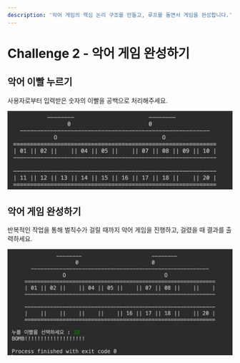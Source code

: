 ```yaml
---
description: '악어 게임의 핵심 논리 구조를 만들고, 루프를 돌면서 게임을 완성합니다.'
---
```


# Challenge 2 - 악어 게임 완성하기

## 악어 이빨 누르기 

사용자로부터 입력받은 숫자의 이빨을 공백으로 처리해주세요.

![&#xACF5;&#xBC31;&#xC73C;&#xB85C; &#xCC98;&#xB9AC; &#xB41C; &#xC774;&#xBE68;](../../.gitbook/assets/image%20%2877%29.png)

## 악어 게임 완성하기 

반복적인 작업을 통해 벌칙수가 걸릴 때까지 악어 게임을 진행하고, 걸렸을 때 결과를 출력하세요.

![BOMB &#xCD9C;&#xB825;](../../.gitbook/assets/image%20%2847%29.png)

